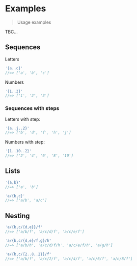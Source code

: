 # Examples

> Usage examples

TBC...

## Sequences

Letters

```js
'{a..c}'
//=> ['a', 'b', 'c']
```

Numbers

```js
'{1..3}'
//=> ['1', '2', '3']
```

### Sequences with steps

Letters with step:

```js
'{a..j..2}'
//=> ['b', 'd', 'f', 'h', 'j']
```

Numbers with step:

```js
'{1..10..2}'
//=> ['2', '4', '6', '8', '10']
```

## Lists

```js
'{a,b}'
//=> ['a', 'b']

'a/{b,c}'
//=> ['a/b', 'a/c']
```

## Nesting

```js
'a/{b,c/{d,e}}/f'
//=> ['a/b/f', 'a/c/d/f', 'a/c/e/f']

'a/{b,c/{d,e}/f,g}/h'
//=> ['a/b/h', 'a/c/d/f/h', 'a/c/e/f/h', 'a/g/h']

'a/{b,c/{2..8..2}}/f'
//=> ['a/b/f', 'a/c/2/f', 'a/c/4/f', 'a/c/6/f', 'a/c/8/f']
```
